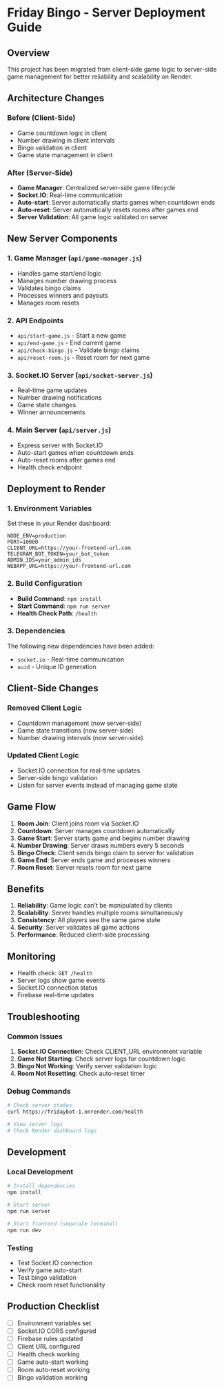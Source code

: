 # Friday Bingo - Server Deployment Guide

## Overview

This project has been migrated from client-side game logic to server-side game management for better reliability and scalability on Render.

## Architecture Changes

### Before (Client-Side)
- Game countdown logic in client
- Number drawing in client intervals
- Bingo validation in client
- Game state management in client

### After (Server-Side)
- **Game Manager**: Centralized server-side game lifecycle
- **Socket.IO**: Real-time communication
- **Auto-start**: Server automatically starts games when countdown ends
- **Auto-reset**: Server automatically resets rooms after games end
- **Server Validation**: All game logic validated on server

## New Server Components

### 1. Game Manager (`api/game-manager.js`)
- Handles game start/end logic
- Manages number drawing process
- Validates bingo claims
- Processes winners and payouts
- Manages room resets

### 2. API Endpoints
- `api/start-game.js` - Start a new game
- `api/end-game.js` - End current game
- `api/check-bingo.js` - Validate bingo claims
- `api/reset-room.js` - Reset room for next game

### 3. Socket.IO Server (`api/socket-server.js`)
- Real-time game updates
- Number drawing notifications
- Game state changes
- Winner announcements

### 4. Main Server (`api/server.js`)
- Express server with Socket.IO
- Auto-start games when countdown ends
- Auto-reset rooms after games end
- Health check endpoint

## Deployment to Render

### 1. Environment Variables
Set these in your Render dashboard:

```
NODE_ENV=production
PORT=10000
CLIENT_URL=https://your-frontend-url.com
TELEGRAM_BOT_TOKEN=your_bot_token
ADMIN_IDS=your_admin_ids
WEBAPP_URL=https://your-frontend-url.com
```

### 2. Build Configuration
- **Build Command**: `npm install`
- **Start Command**: `npm run server`
- **Health Check Path**: `/health`

### 3. Dependencies
The following new dependencies have been added:
- `socket.io` - Real-time communication
- `uuid` - Unique ID generation

## Client-Side Changes

### Removed Client Logic
- Countdown management (now server-side)
- Game state transitions (now server-side)
- Number drawing intervals (now server-side)

### Updated Client Logic
- Socket.IO connection for real-time updates
- Server-side bingo validation
- Listen for server events instead of managing game state

## Game Flow

1. **Room Join**: Client joins room via Socket.IO
2. **Countdown**: Server manages countdown automatically
3. **Game Start**: Server starts game and begins number drawing
4. **Number Drawing**: Server draws numbers every 5 seconds
5. **Bingo Check**: Client sends bingo claim to server for validation
6. **Game End**: Server ends game and processes winners
7. **Room Reset**: Server resets room for next game

## Benefits

1. **Reliability**: Game logic can't be manipulated by clients
2. **Scalability**: Server handles multiple rooms simultaneously
3. **Consistency**: All players see the same game state
4. **Security**: Server validates all game actions
5. **Performance**: Reduced client-side processing

## Monitoring

- Health check: `GET /health`
- Server logs show game events
- Socket.IO connection status
- Firebase real-time updates

## Troubleshooting

### Common Issues
1. **Socket.IO Connection**: Check CLIENT_URL environment variable
2. **Game Not Starting**: Check server logs for countdown logic
3. **Bingo Not Working**: Verify server validation logic
4. **Room Not Resetting**: Check auto-reset timer

### Debug Commands
```bash
# Check server status
curl https://fridaybot-1.onrender.com/health

# View server logs
# Check Render dashboard logs
```

## Development

### Local Development
```bash
# Install dependencies
npm install

# Start server
npm run server

# Start frontend (separate terminal)
npm run dev
```

### Testing
- Test Socket.IO connection
- Verify game auto-start
- Test bingo validation
- Check room reset functionality

## Production Checklist

- [ ] Environment variables set
- [ ] Socket.IO CORS configured
- [ ] Firebase rules updated
- [ ] Client URL configured
- [ ] Health check working
- [ ] Game auto-start working
- [ ] Room auto-reset working
- [ ] Bingo validation working
